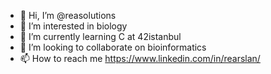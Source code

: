 - 👋 Hi, I’m @reasolutions
- 👀 I’m interested in biology
- 🌱 I’m currently learning C at 42istanbul
- 💞️ I’m looking to collaborate on bioinformatics
- 📫 How to reach me https://www.linkedin.com/in/rearslan/

<!---
reasolutions/reasolutions is a ✨ special ✨ repository because its `README.md` (this file) appears on your GitHub profile.
You can click the Preview link to take a look at your changes.
--->
